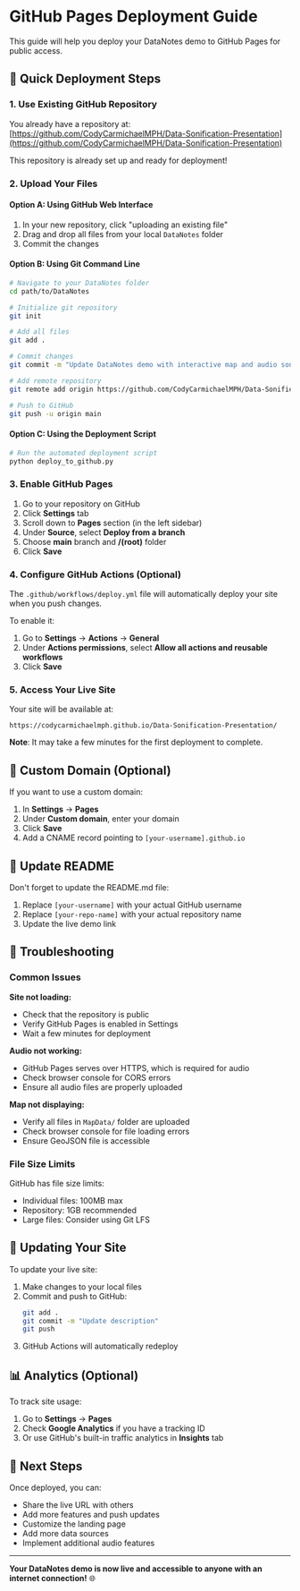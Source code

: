 # GitHub Pages Deployment Guide

This guide will help you deploy your DataNotes demo to GitHub Pages for public access.

## 🚀 Quick Deployment Steps

### 1. Use Existing GitHub Repository

You already have a repository at: [https://github.com/CodyCarmichaelMPH/Data-Sonification-Presentation](https://github.com/CodyCarmichaelMPH/Data-Sonification-Presentation)

This repository is already set up and ready for deployment!

### 2. Upload Your Files

#### Option A: Using GitHub Web Interface
1. In your new repository, click "uploading an existing file"
2. Drag and drop all files from your local `DataNotes` folder
3. Commit the changes

#### Option B: Using Git Command Line
```bash
# Navigate to your DataNotes folder
cd path/to/DataNotes

# Initialize git repository
git init

# Add all files
git add .

# Commit changes
git commit -m "Update DataNotes demo with interactive map and audio sonification"

# Add remote repository
git remote add origin https://github.com/CodyCarmichaelMPH/Data-Sonification-Presentation.git

# Push to GitHub
git push -u origin main
```

#### Option C: Using the Deployment Script
```bash
# Run the automated deployment script
python deploy_to_github.py
```

### 3. Enable GitHub Pages

1. Go to your repository on GitHub
2. Click **Settings** tab
3. Scroll down to **Pages** section (in the left sidebar)
4. Under **Source**, select **Deploy from a branch**
5. Choose **main** branch and **/(root)** folder
6. Click **Save**

### 4. Configure GitHub Actions (Optional)

The `.github/workflows/deploy.yml` file will automatically deploy your site when you push changes.

To enable it:
1. Go to **Settings** → **Actions** → **General**
2. Under **Actions permissions**, select **Allow all actions and reusable workflows**
3. Click **Save**

### 5. Access Your Live Site

Your site will be available at:
```
https://codycarmichaelmph.github.io/Data-Sonification-Presentation/
```

**Note**: It may take a few minutes for the first deployment to complete.

## 🔧 Custom Domain (Optional)

If you want to use a custom domain:

1. In **Settings** → **Pages**
2. Under **Custom domain**, enter your domain
3. Click **Save**
4. Add a CNAME record pointing to `[your-username].github.io`

## 📝 Update README

Don't forget to update the README.md file:
1. Replace `[your-username]` with your actual GitHub username
2. Replace `[your-repo-name]` with your actual repository name
3. Update the live demo link

## 🐛 Troubleshooting

### Common Issues

**Site not loading:**
- Check that the repository is public
- Verify GitHub Pages is enabled in Settings
- Wait a few minutes for deployment

**Audio not working:**
- GitHub Pages serves over HTTPS, which is required for audio
- Check browser console for CORS errors
- Ensure all audio files are properly uploaded

**Map not displaying:**
- Verify all files in `MapData/` folder are uploaded
- Check browser console for file loading errors
- Ensure GeoJSON file is accessible

### File Size Limits

GitHub has file size limits:
- Individual files: 100MB max
- Repository: 1GB recommended
- Large files: Consider using Git LFS

## 🔄 Updating Your Site

To update your live site:

1. Make changes to your local files
2. Commit and push to GitHub:
   ```bash
   git add .
   git commit -m "Update description"
   git push
   ```
3. GitHub Actions will automatically redeploy

## 📊 Analytics (Optional)

To track site usage:

1. Go to **Settings** → **Pages**
2. Check **Google Analytics** if you have a tracking ID
3. Or use GitHub's built-in traffic analytics in **Insights** tab

## 🎯 Next Steps

Once deployed, you can:
- Share the live URL with others
- Add more features and push updates
- Customize the landing page
- Add more data sources
- Implement additional audio features

---

**Your DataNotes demo is now live and accessible to anyone with an internet connection!** 🌐
